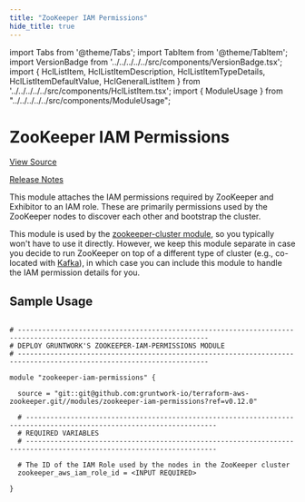 ```yaml
---
title: "ZooKeeper IAM Permissions"
hide_title: true
---
```


import Tabs from '@theme/Tabs';
import TabItem from '@theme/TabItem';
import VersionBadge from '../../../../../src/components/VersionBadge.tsx';
import { HclListItem, HclListItemDescription, HclListItemTypeDetails, HclListItemDefaultValue, HclGeneralListItem } from '../../../../../src/components/HclListItem.tsx';
import { ModuleUsage } from "../../../../../src/components/ModuleUsage";

<VersionBadge repoTitle="ZooKeeper" version="0.12.0" />

# ZooKeeper IAM Permissions

<a href="https://github.com/gruntwork-io/terraform-aws-zookeeper/tree/main/modules/zookeeper-iam-permissions" className="link-button" title="View the source code for this module in GitHub.">View Source</a>

<a href="https://github.com/gruntwork-io/terraform-aws-zookeeper/releases?q=" className="link-button" title="Release notes for only the service catalog versions which impacted this service.">Release Notes</a>

This module attaches the IAM permissions required by ZooKeeper and Exhibitor to an IAM role. These are primarily
permissions used by the ZooKeeper nodes to discover each other and bootstrap the cluster.

This module is used by the [zookeeper-cluster module](https://github.com/gruntwork-io/terraform-aws-zookeeper/tree/main/modules/zookeeper-cluster), so you typically won't have to use
it directly. However, we keep this module separate in case you decide to run ZooKeeper on top of a different type of
cluster (e.g., co-located with [Kafka](https://github.com/gruntwork-io/terraform-aws-kafka)), in which case you can include
this module to handle the IAM permission details for you.

## Sample Usage

<ModuleUsage>

```hcl title="main.tf"

# ---------------------------------------------------------------------------------------------------------------------
# DEPLOY GRUNTWORK'S ZOOKEEPER-IAM-PERMISSIONS MODULE
# ---------------------------------------------------------------------------------------------------------------------

module "zookeeper-iam-permissions" {

  source = "git::git@github.com:gruntwork-io/terraform-aws-zookeeper.git//modules/zookeeper-iam-permissions?ref=v0.12.0"

  # ---------------------------------------------------------------------------------------------------------------------
  # REQUIRED VARIABLES
  # ---------------------------------------------------------------------------------------------------------------------

  # The ID of the IAM Role used by the nodes in the ZooKeeper cluster
  zookeeper_aws_iam_role_id = <INPUT REQUIRED>

}

```

</ModuleUsage>


<!-- ##DOCS-SOURCER-START
{
  "originalSources": [
    "https://github.com/gruntwork-io/terraform-aws-zookeeper/tree/main/modules/zookeeper-iam-permissions/readme.md",
    "https://github.com/gruntwork-io/terraform-aws-zookeeper/tree/main/modules/zookeeper-iam-permissions/variables.tf",
    "https://github.com/gruntwork-io/terraform-aws-zookeeper/tree/main/modules/zookeeper-iam-permissions/outputs.tf"
  ],
  "sourcePlugin": "module-catalog-api",
  "hash": "c809c8506316baf9db3e202eebff35ab"
}
##DOCS-SOURCER-END -->
